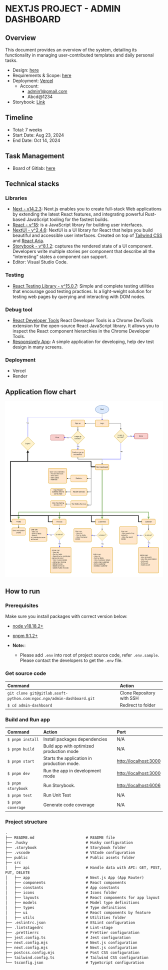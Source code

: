 # **NEXTJS PROJECT - ADMIN DASHBOARD**

## Overview

This document provides an overview of the system, detailing its functionality in managing user-contributed templates and daily personal tasks.

- Design: [here](<https://www.figma.com/design/REurjW8goPRDZn3cMMeQZY/Admin-Dashboard-Web-(Community)-(Copy)?node-id=2-3&m=dev&t=b6s6n2xpqUU8qsbV-1>)
- Requirements & Scope: [here](https://docs.google.com/document/d/1m2-HJrk2ecMf4919sprfFy8VvmQzTlfx/edit?usp=sharing&ouid=103083083655563138202&rtpof=true&sd=true)
- Deployment: [Vercel](https://wons.vercel.app/sign-in)
  - Account:
    - <admin1@gmail.com>
    - Abcd@1234
- Storybook: [Link](https://wons-storybook.vercel.app/)

## Timeline

- Total: 7 weeks
- Start Date: Aug 23, 2024
- End Date: Oct 14, 2024

## Task Management

- Board of Gitlab: [here](https://gitlab.asoft-python.com/ngoc.ngo/admin-dashboard/-/boards)

## Technical stacks

### Libraries

- [Next - v14.2.3](https://nextjs.org/): Next.js enables you to create full-stack Web applications by extending the latest React features, and integrating powerful Rust-based JavaScript tooling for the fastest builds.
- [React - v^18](https://react.dev/learn): is a JavaScript library for building user interfaces.
- [NextUI - v^2.4.6](https://nextui.org/): NextUI is a UI library for React that helps you build beautiful and accessible user interfaces. Created on top of [Tailwind CSS](https://tailwindcss.com/) and [React Aria](https://react-spectrum.adobe.com/react-aria/index.html).
- [Storybook - v^8.1.2](https://storybook.js.org/): captures the rendered state of a UI component. Developers write multiple stories per component that describe all the “interesting” states a component can support.
- Editor: Visual Studio Code.

### Testing

- [React Testing Library - v^15.0.7](https://testing-library.com/): Simple and complete testing utilities that encourage good testing practices. Is a light-weight solution for testing web pages by querying and interacting with DOM nodes.

### Debug tool

- [React Developer Tools](https://chrome.google.com/webstore/detail/react-developer-tools/fmkadmapgofadopljbjfkapdkoienihi) React Developer Tools is a Chrome DevTools extension for the open-source React JavaScript library. It allows you to inspect the React component hierarchies in the Chrome Developer Tools.
- [Responsively App](https://responsively.app/): A simple application for developing, help dev test design in many screens.

### Deployment

- Vercel
- Render

## Application flow chart

![Flow App](./public/work-flow.png)

## How to run

### Prerequisites

Make sure you install packages with correct version below:

- [node v18.18.2+](https://nodejs.org/en/download/package-manager)
- [pnpm 9.1.2+](https://pnpm.io/installation)

- **Note:**:
  - Please add `.env` into root of project source code, refer `.env.sample`. Please contact the developers to get the `.env` file.

### Get source code

| Command                                                              | Action                    |
| :------------------------------------------------------------------- | :------------------------ |
| `git clone git@gitlab.asoft-python.com:ngoc.ngo/admin-dashboard.git` | Clone Repository with SSH |
| `$ cd admin-dashboard`                                               | Redirect to folder        |

### Build and Run app

| Command            | Action                                     | Port                  |
| :----------------- | :----------------------------------------- | :-------------------- |
| `$ pnpm install`   | Install packages dependencies              | N/A                   |
| `$ pnpm build`     | Build app with optimized production mode   | N/A                   |
| `$ pnpm start`     | Starts the application in production mode. | <http://localhost:3000> |
| `$ pnpm dev`       | Run the app in development mode            | <http://localhost:3000> |
| `$ pnpm storybook` | Run Storybook.                             | <http://localhost:6006> |
| `$ pnpm test`      | Run Unit Test                              | N/A                   |
| `$ pnpm coverage`  | Generate code coverage                     | N/A                   |

### Project structure

```shell
.
├── README.md                       # README file
├── .husky                          # Husky configuration
├── .storybook                      # Storybook folder
├── .vscode                         # VSCode configuration
├── public                          # Public assets folder
├── src
│   ├── api                         # Handle data with API: GET, POST, PUT, DELETE
│   ├── app                         # Next.js App (App Router)
│   ├── components                  # React components
│   ├── constants                   # App constants
│   ├── icons                       # Icons folder
│   ├── layouts                     # React components for app layout
│   ├── models                      # Model type definitions
│   ├── types                       # Type definitions
│   ├── ui                          # React components by feature
│   ├── utils                       # Utilities folder
├── .eslintrc.json                  # ESLint configuration
├── .lintstagedrc                   # Lint-stage
├── .prettierrc                     # Prettier configuration
├── jest.config.ts                  # Jest configuration
├── next.config.mjs                 # Next.js configuration
├── next.config.mjs                 # Next.js configuration
├── postcss.config.mjs              # Post CSS configuration
├── tailwind.config.ts              # Tailwind CSS configuration
└── tsconfig.json                   # TypeScript configuration
```
